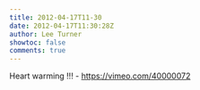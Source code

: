 ```yaml
---
title: 2012-04-17T11-30
date: 2012-04-17T11:30:28Z
author: Lee Turner
showtoc: false
comments: true
---
```


Heart warming !!! - https://vimeo.com/40000072

